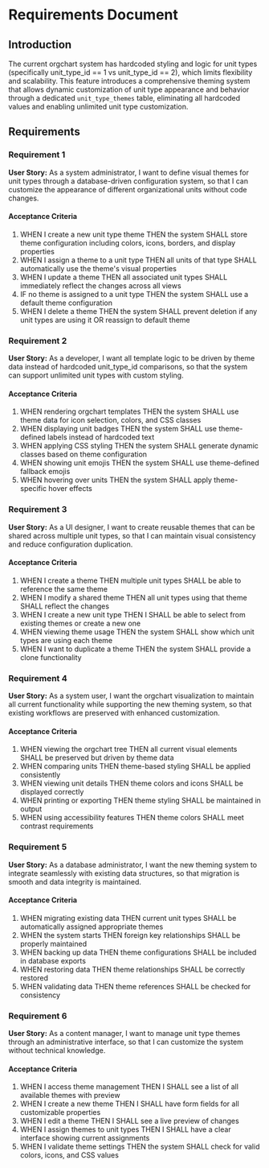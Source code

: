 # Requirements Document

## Introduction

The current orgchart system has hardcoded styling and logic for unit types (specifically unit_type_id == 1 vs unit_type_id == 2), which limits flexibility and scalability. This feature introduces a comprehensive theming system that allows dynamic customization of unit type appearance and behavior through a dedicated `unit_type_themes` table, eliminating all hardcoded values and enabling unlimited unit type customization.

## Requirements

### Requirement 1

**User Story:** As a system administrator, I want to define visual themes for unit types through a database-driven configuration system, so that I can customize the appearance of different organizational units without code changes.

#### Acceptance Criteria

1. WHEN I create a new unit type theme THEN the system SHALL store theme configuration including colors, icons, borders, and display properties
2. WHEN I assign a theme to a unit type THEN all units of that type SHALL automatically use the theme's visual properties
3. WHEN I update a theme THEN all associated unit types SHALL immediately reflect the changes across all views
4. IF no theme is assigned to a unit type THEN the system SHALL use a default theme configuration
5. WHEN I delete a theme THEN the system SHALL prevent deletion if any unit types are using it OR reassign to default theme

### Requirement 2

**User Story:** As a developer, I want all template logic to be driven by theme data instead of hardcoded unit_type_id comparisons, so that the system can support unlimited unit types with custom styling.

#### Acceptance Criteria

1. WHEN rendering orgchart templates THEN the system SHALL use theme data for icon selection, colors, and CSS classes
2. WHEN displaying unit badges THEN the system SHALL use theme-defined labels instead of hardcoded text
3. WHEN applying CSS styling THEN the system SHALL generate dynamic classes based on theme configuration
4. WHEN showing unit emojis THEN the system SHALL use theme-defined fallback emojis
5. WHEN hovering over units THEN the system SHALL apply theme-specific hover effects

### Requirement 3

**User Story:** As a UI designer, I want to create reusable themes that can be shared across multiple unit types, so that I can maintain visual consistency and reduce configuration duplication.

#### Acceptance Criteria

1. WHEN I create a theme THEN multiple unit types SHALL be able to reference the same theme
2. WHEN I modify a shared theme THEN all unit types using that theme SHALL reflect the changes
3. WHEN I create a new unit type THEN I SHALL be able to select from existing themes or create a new one
4. WHEN viewing theme usage THEN the system SHALL show which unit types are using each theme
5. WHEN I want to duplicate a theme THEN the system SHALL provide a clone functionality

### Requirement 4

**User Story:** As a system user, I want the orgchart visualization to maintain all current functionality while supporting the new theming system, so that existing workflows are preserved with enhanced customization.

#### Acceptance Criteria

1. WHEN viewing the orgchart tree THEN all current visual elements SHALL be preserved but driven by theme data
2. WHEN comparing units THEN theme-based styling SHALL be applied consistently
3. WHEN viewing unit details THEN theme colors and icons SHALL be displayed correctly
4. WHEN printing or exporting THEN theme styling SHALL be maintained in output
5. WHEN using accessibility features THEN theme colors SHALL meet contrast requirements

### Requirement 5

**User Story:** As a database administrator, I want the new theming system to integrate seamlessly with existing data structures, so that migration is smooth and data integrity is maintained.

#### Acceptance Criteria

1. WHEN migrating existing data THEN current unit types SHALL be automatically assigned appropriate themes
2. WHEN the system starts THEN foreign key relationships SHALL be properly maintained
3. WHEN backing up data THEN theme configurations SHALL be included in database exports
4. WHEN restoring data THEN theme relationships SHALL be correctly restored
5. WHEN validating data THEN theme references SHALL be checked for consistency

### Requirement 6

**User Story:** As a content manager, I want to manage unit type themes through an administrative interface, so that I can customize the system without technical knowledge.

#### Acceptance Criteria

1. WHEN I access theme management THEN I SHALL see a list of all available themes with preview
2. WHEN I create a new theme THEN I SHALL have form fields for all customizable properties
3. WHEN I edit a theme THEN I SHALL see a live preview of changes
4. WHEN I assign themes to unit types THEN I SHALL have a clear interface showing current assignments
5. WHEN I validate theme settings THEN the system SHALL check for valid colors, icons, and CSS values